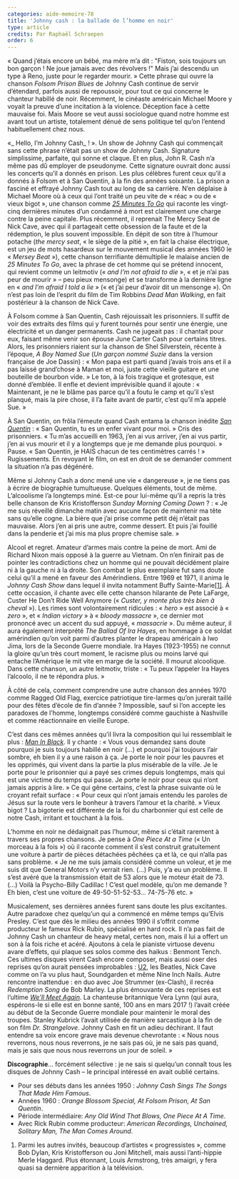 ```yaml
---
categories: aide-memoire-78
title: 'Johnny cash : la ballade de l’homme en noir'
type: article
credits: Par Raphaël Schraepen
order: 6
---
```

« Quand j’étais encore un bébé, ma mère m’a dit : "Fiston, sois toujours un bon garçon ! Ne joue jamais avec des révolvers !" Mais j’ai descendu un type à Reno, juste pour le regarder mourir. » Cette phrase qui ouvre la chanson _Folsom Prison Blues_ de Johnny Cash continue de servir d’étendard, parfois aussi de repoussoir, pour tout ce qui concerne le chanteur habillé de noir. Récemment, le cinéaste américain Michael Moore y voyait la preuve d’une incitation à la violence. Déception face à cette mauvaise foi. Mais Moore se veut aussi sociologue quand notre homme est avant tout un artiste, totalement dénué de sens politique tel qu’on l’entend habituellement chez nous.



«_ Hello, I’m Johnny Cash_ ! ». Un show de Johnny Cash qui commençait sans cette phrase n’était pas un show de Johnny Cash. Signature simplissime, parfaite, qui sonne et claque. Et en plus, John R. Cash n’a même pas dû employer de pseudonyme. Cette signature ouvrait donc aussi les concerts qu’il a donnés en prison. Les plus célèbres furent ceux qu’il a donnés à Folsom et à San Quentin, à la fin des années soixante. La prison a fasciné et effrayé Johnny Cash tout au long de sa carrière. N’en déplaise à Michael Moore où à ceux qui l’ont traité un peu vite de « réac » ou de « vieux bigot », une chanson comme [_25 Minutes To Go_](https://www.youtube.com/watch?v=mLsjCLF_CtM) qui raconte les vingt-cinq dernières minutes d’un condamné à mort est clairement une charge contre la peine capitale. Plus récemment, il reprenait The Mercy Seat de Nick Cave, avec qui il partageait cette obsession de la faute et de la rédemption, le plus souvent impossible. En dépit de son titre à l’humour potache (_the mercy seat_, « le siège de la pitié », en fait la chaise électrique, est un jeu de mots hasardeux sur le mouvement musical des années 1960 le « _Mersey Beat_ »), cette chanson terrifiante démultiplie le malaise ancien de _25 Minutes To Go_, avec la phrase de cet homme qui se prétend innocent, qui revient comme un leitmotiv (« _and I’m not afraid to die_ », « et je n’ai pas peur de mourir » – peu pieux mensonge) et se transforme à la dernière ligne en « _and I’m afraid I told a lie_ » (« et j’ai peur d’avoir dit un mensonge »). On n’est pas loin de l’esprit du film de Tim Robbins _Dead Man Walking_, en fait postérieur à la chanson de Nick Cave.



À Folsom comme à San Quentin, Cash réjouissait les prisonniers. Il suffit de voir des extraits des films qui y furent tournés pour sentir une énergie, une électricité et un danger permanents. Cash ne jugeait pas : il chantait pour eux, faisant même venir son épouse June Carter Cash pour certains titres. Alors, les prisonniers riaient sur la chanson de Shel Silverstein, récente à l’époque, _A Boy Named Sue_ (_Un garçon nommé Suzie_ dans la version française de Joe Dassin) : « Mon papa est parti quand j’avais trois ans et il a pas laissé grand’chose à Maman et moi, juste cette vieille guitare et une bouteille de bourbon vide. » Le ton, à la fois tragique et grotesque, est donné d’emblée. Il enfle et devient imprévisible quand il ajoute : « Maintenant, je ne le blâme pas parce qu’il a foutu le camp et qu’il s’est planqué, mais la pire chose, il l’a faite avant de partir, c’est qu’il m’a appelé Sue. »



À San Quentin, on frôla l’émeute quand Cash entama la chanson inédite [_San Quentin_](https://www.youtube.com/watch?v=1zgja26eNeY) : « San Quentin, tu es un enfer vivant pour moi. » Cris des prisonniers. « Tu m’as accueilli en 1963, j’en ai vus arriver, j’en ai vus partir, j’en ai vus mourir et il y a longtemps que je me demande plus pourquoi. » Pause. « San Quentin, je HAIS chacun de tes centimètres carrés ! » Rugissements. En revoyant le film, on est en droit de se demander comment la situation n’a pas dégénéré.



Même si Johnny Cash a donc mené une vie « dangereuse », je ne tiens pas à écrire de biographie tumultueuse. Quelques éléments, tout de même. L’alcoolisme l’a longtemps miné. Est-ce pour lui-même qu’il a repris la très belle chanson de Kris Kristofferson _Sunday Morning Coming Down_ ? : « Je me suis réveillé dimanche matin avec aucune façon de maintenir ma tête sans qu’elle cogne. La bière que j’ai prise comme petit déj n’était pas mauvaise. Alors j’en ai pris une autre, comme dessert. Et puis j’ai fouillé dans la penderie et j’ai mis ma plus propre chemise sale. »



Alcool et regret. Amateur d’armes mais contre la peine de mort. Ami de Richard Nixon mais opposé à la guerre au Vietnam. On n’en finirait pas de pointer les contradictions chez un homme qui ne pouvait décidément plaire ni à la gauche ni à la droite. Son combat le plus exemplaire fut sans doute celui qu’il a mené en faveur des Amérindiens. Entre 1969 et 1971, il anima le _Johnny Cash Show_ dans lequel il invita notamment Buffy Sainte-Marie[[1]](#footnote-1). À cette occasion, il chante avec elle cette chanson hilarante de Pete LaFarge, Custer He Don’t Ride Well Anymore (« _Custer, y monte plus très bien à cheval_ »). Les rimes sont volontairement ridicules : « _hero_ » est associé à « _zero_ », et « _Indian victory_ » à « _bloody massacre_ », ce dernier mot prononcé avec un accent du sud appuyé, « _massacrie_ ». Du même auteur, il aura également interprété _The Ballad Of Ira Hayes_, en hommage à ce soldat amérindien qu’on voit parmi d’autres planter le drapeau américain à Iwo Jima, lors de la Seconde Guerre mondiale. Ira Hayes (1923-1955) ne connut la gloire qu’un très court moment, le racisme plus ou moins larvé qui entache l’Amérique le mit vite en marge de la société. Il mourut alcoolique. Dans cette chanson, un autre leitmotiv, triste : « Tu peux l’appeler Ira Hayes l’alcoolo, il ne te répondra plus. »



À côté de cela, comment comprendre une autre chanson des années 1970 comme Ragged Old Flag, exercice patriotique tire-larmes qu’on jurerait taillé pour des fêtes d’école de fin d’année ? Impossible, sauf si l’on accepte les paradoxes de l’homme, longtemps considéré comme gauchiste à Nashville et comme réactionnaire en vieille Europe.



C’est dans ces mêmes années qu’il livra la composition qui lui ressemblait le plus : [_Man In Black_](https://www.youtube.com/watch?v=1Okt0-Y38Pc). Il y chante : « Vous vous demandez sans doute pourquoi je suis toujours habillé en noir (…) et pourquoi j’ai toujours l’air sombre, eh bien il y a une raison à ça. Je porte le noir pour les pauvres et les opprimés, qui vivent dans la partie la plus misérable de la ville. Je le porte pour le prisonnier qui a payé ses crimes depuis longtemps, mais qui est une victime du temps qui passe. Je porte le noir pour ceux qui n’ont jamais appris à lire. » Ce qui gêne certains, c’est la phrase suivante où le croyant refait surface : « Pour ceux qui n’ont jamais entendu les paroles de Jésus sur la route vers le bonheur à travers l’amour et la charité. » Vieux bigot ? La bigoterie est différente de la foi du charbonnier qui est celle de notre Cash, irritant et touchant à la fois.



L’homme en noir ne dédaignait pas l’humour, même si c’était rarement à travers ses propres chansons. Je pense à _One Piece At a Time_ (« Un morceau à la fois ») où il raconte comment il s’est construit gratuitement une voiture à partir de pièces détachées pêchées ça et là, ce qui n’alla pas sans problème. « Je ne me suis jamais considéré comme un voleur, et je me suis dit que General Motors n’y verrait rien. (…) Puis, y’a eu un problème. Il s’est avéré que la transmission était de 53 alors que le moteur était de 73. (…) Voilà la Psycho-Billy Cadillac ! C’est quel modèle, qu’on me demande ? Eh bien, c’est une voiture de 49-50-51-52-53… 74-75-76 etc. »



Musicalement, ses dernières années furent sans doute les plus excitantes. Autre paradoxe chez quelqu’un qui a commencé en même temps qu’Elvis Presley. C’est que dès le milieu des années 1990 il s’offrit comme producteur le fameux Rick Rubin, spécialisé en hard rock. Il n’a pas fait de Johnny Cash un chanteur de heavy metal, certes non, mais il lui a offert un son à la fois riche et acéré. Ajoutons à cela le pianiste virtuose devenu avare d’effets, qui plaque ses solos comme des haikus : Benmont Tench. Ces ultimes disques virent Cash encore composer, mais aussi oser des reprises qu’on aurait pensées improbables : [U2](https://www.youtube.com/watch?v=CGrR-7_OBpA), les Beatles, Nick Cave comme on l’a vu plus haut, Soundgarden et même Nine Inch Nails. Autre rencontre inattendue : en duo avec Joe Strummer (ex-Clash), il recréa _Redemption Song_ de Bob Marley. La plus émouvante de ces reprises est l’ultime [_We’ll Meet Again_](https://www.youtube.com/watch?v=KodNFsP6r88). La chanteuse britannique Vera Lynn (qui aura, espérons-le si elle est en bonne santé, 100 ans en mars 2017 !) l’avait créée au début de la Seconde Guerre mondiale pour maintenir le moral des troupes. Stanley Kubrick l’avait utilisée de manière sarcastique à la fin de son film _Dr. Strangelove_. Johnny Cash en fit un adieu déchirant. Il faut entendre sa voix encore grave mais devenue chevrotante : « Nous nous reverrons, nous nous reverrons, je ne sais pas où, je ne sais pas quand, mais je sais que nous nous reverrons un jour de soleil. »



 



 



**Discographie**… forcément sélective : je ne sais si quelqu’un connaît tous les disques de Johnny Cash – le principal intéressé en avait oublié certains.



 

* Pour ses débuts dans les années 1950 : _Johnny Cash Sings The Songs That Made Him Famous_.
* Années 1960 : _Orange Blossom Special, At Folsom Prison, At San Quentin_.
* Période intermédiaire: _Any Old Wind That Blows, One Piece At A Time_.
* Avec Rick Rubin comme producteur: _American Recordings, Unchained, Solitary Man, The Man Comes Around_.







1. Parmi les autres invités, beaucoup d’artistes « progressistes », comme Bob Dylan, Kris Kristofferson ou Joni Mitchell, mais aussi l’anti-hippie Merle Haggard. Plus étonnant, Louis Armstrong, très amaigri, y fera quasi sa dernière apparition à la télévision.
